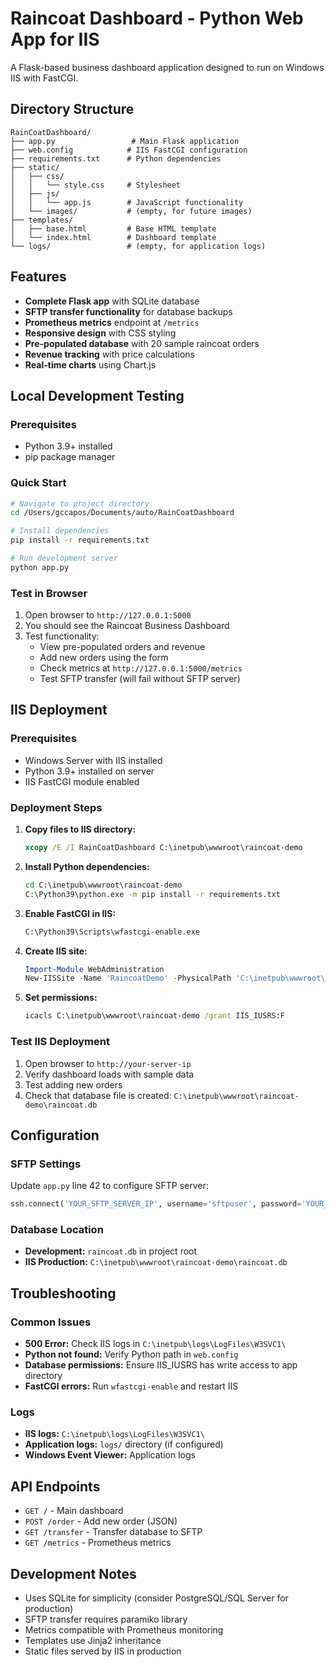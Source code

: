# Raincoat Dashboard - Python Web App for IIS

A Flask-based business dashboard application designed to run on Windows IIS with FastCGI.

## Directory Structure

```
RainCoatDashboard/
├── app.py                 # Main Flask application
├── web.config            # IIS FastCGI configuration
├── requirements.txt      # Python dependencies
├── static/
│   ├── css/
│   │   └── style.css     # Stylesheet
│   ├── js/
│   │   └── app.js        # JavaScript functionality
│   └── images/           # (empty, for future images)
├── templates/
│   ├── base.html         # Base HTML template
│   └── index.html        # Dashboard template
└── logs/                 # (empty, for application logs)
```

## Features

- **Complete Flask app** with SQLite database
- **SFTP transfer functionality** for database backups
- **Prometheus metrics** endpoint at `/metrics`
- **Responsive design** with CSS styling
- **Pre-populated database** with 20 sample raincoat orders
- **Revenue tracking** with price calculations
- **Real-time charts** using Chart.js

## Local Development Testing

### Prerequisites
- Python 3.9+ installed
- pip package manager

### Quick Start
```bash
# Navigate to project directory
cd /Users/gccapos/Documents/auto/RainCoatDashboard

# Install dependencies
pip install -r requirements.txt

# Run development server
python app.py
```

### Test in Browser
1. Open browser to `http://127.0.0.1:5000`
2. You should see the Raincoat Business Dashboard
3. Test functionality:
   - View pre-populated orders and revenue
   - Add new orders using the form
   - Check metrics at `http://127.0.0.1:5000/metrics`
   - Test SFTP transfer (will fail without SFTP server)

## IIS Deployment

### Prerequisites
- Windows Server with IIS installed
- Python 3.9+ installed on server
- IIS FastCGI module enabled

### Deployment Steps

1. **Copy files to IIS directory:**
   ```cmd
   xcopy /E /I RainCoatDashboard C:\inetpub\wwwroot\raincoat-demo
   ```

2. **Install Python dependencies:**
   ```cmd
   cd C:\inetpub\wwwroot\raincoat-demo
   C:\Python39\python.exe -m pip install -r requirements.txt
   ```

3. **Enable FastCGI in IIS:**
   ```cmd
   C:\Python39\Scripts\wfastcgi-enable.exe
   ```

4. **Create IIS site:**
   ```powershell
   Import-Module WebAdministration
   New-IISSite -Name 'RaincoatDemo' -PhysicalPath 'C:\inetpub\wwwroot\raincoat-demo' -Port 80
   ```

5. **Set permissions:**
   ```cmd
   icacls C:\inetpub\wwwroot\raincoat-demo /grant IIS_IUSRS:F
   ```

### Test IIS Deployment
1. Open browser to `http://your-server-ip`
2. Verify dashboard loads with sample data
3. Test adding new orders
4. Check that database file is created: `C:\inetpub\wwwroot\raincoat-demo\raincoat.db`

## Configuration

### SFTP Settings
Update `app.py` line 42 to configure SFTP server:
```python
ssh.connect('YOUR_SFTP_SERVER_IP', username='sftpuser', password='YOUR_PASSWORD')
```

### Database Location
- **Development:** `raincoat.db` in project root
- **IIS Production:** `C:\inetpub\wwwroot\raincoat-demo\raincoat.db`

## Troubleshooting

### Common Issues
- **500 Error:** Check IIS logs in `C:\inetpub\logs\LogFiles\W3SVC1\`
- **Python not found:** Verify Python path in `web.config`
- **Database permissions:** Ensure IIS_IUSRS has write access to app directory
- **FastCGI errors:** Run `wfastcgi-enable` and restart IIS

### Logs
- **IIS logs:** `C:\inetpub\logs\LogFiles\W3SVC1\`
- **Application logs:** `logs/` directory (if configured)
- **Windows Event Viewer:** Application logs

## API Endpoints

- `GET /` - Main dashboard
- `POST /order` - Add new order (JSON)
- `GET /transfer` - Transfer database to SFTP
- `GET /metrics` - Prometheus metrics

## Development Notes

- Uses SQLite for simplicity (consider PostgreSQL/SQL Server for production)
- SFTP transfer requires paramiko library
- Metrics compatible with Prometheus monitoring
- Templates use Jinja2 inheritance
- Static files served by IIS in production

